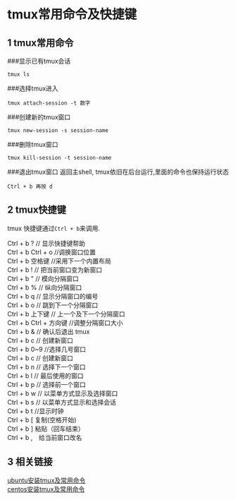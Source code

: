 tmux常用命令及快捷键
===

1 tmux常用命令
---

###显示已有tmux会话

    tmux ls
	
###选择tmux进入

    tmux attach-session -t 数字

###创建新的tmux窗口

    tmux new-session -s session-name

###删除tmux窗口

    tmux kill-session -t session-name
	
###退出tmux窗口
返回主shell, tmux依旧在后台运行,里面的命令也保持运行状态

    Ctrl + b 再按 d
    
2 tmux快捷键
---

tmux 快捷键通过`Ctrl + b`来调用.

Ctrl + b ?  // 显示快捷键帮助   
Ctrl + b Ctrl + o  //调换窗口位置   
Ctrl + b 空格键  //采用下一个内置布局   
Ctrl + b ! // 把当前窗口变为新窗口   
Ctrl + b  "  // 模向分隔窗口   
Ctrl + b % // 纵向分隔窗口   
Ctrl + b q // 显示分隔窗口的编号   
Ctrl + b o // 跳到下一个分隔窗口   
Ctrl + b 上下键 // 上一个及下一个分隔窗口   
Ctrl + b Ctrl + 方向键 //调整分隔窗口大小   
Ctrl + b & // 确认后退出 tmux   
Ctrl + b c // 创建新窗口   
Ctrl + b 0~9 //选择几号窗口   
Ctrl + b c // 创建新窗口   
Ctrl + b n // 选择下一个窗口   
Ctrl + b l // 最后使用的窗口   
Ctrl + b p // 选择前一个窗口   
Ctrl + b w // 以菜单方式显示及选择窗口   
Ctrl + b s // 以菜单方式显示和选择会话   
Ctrl + b t //显示时钟   
Ctrl + b [ 复制(空格开始)   
Ctrl + b ] 粘贴（回车结束）   
Ctrl + b ,　给当前窗口改名   

3 相关链接
---

[ubuntu安装tmux及常用命令](http://localhost/article/linux/ubuntu/ubuntu安装配置tmux及常用命令.html)   
[centos安装tmux及常用命令](http://localhost/article/linux/centos/centos安装tmux及常用命令.html)   